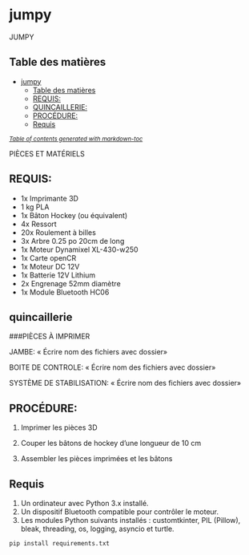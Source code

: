 # jumpy
JUMPY
## Table des matières

- [jumpy](#jumpy)
  * [Table des matières](#table-des-mati-res)
  * [REQUIS:](##REQUIS:)
  * [QUINCAILLERIE:](#quincaillerie)
  * [PROCÉDURE:](#proc-dure-)
  * [Requis](#requis)

<small><i><a href='http://ecotrust-canada.github.io/markdown-toc/'>Table of contents generated with markdown-toc</a></i></small>

PIÈCES ET MATÉRIELS

## REQUIS:

* 1x Imprimante  3D
* 1 kg PLA
* 1x Bâton Hockey (ou équivalent)
* 4x Ressort 
* 20x Roulement à billes
* 3x Arbre 0.25 po 20cm de long
* 1x Moteur Dynamixel XL-430-w250
* 1x Carte openCR
* 1x Moteur DC 12V
* 1x Batterie 12V Lithium 
* 2x Engrenage 52mm diamètre
* 1x Module Bluetooth HC06

## quincaillerie



###PIÈCES À IMPRIMER

JAMBE:
« Écrire nom des fichiers avec dossier»

BOITE DE CONTROLE:
« Écrire nom des fichiers avec dossier»


SYSTÈME DE STABILISATION:
« Écrire nom des fichiers avec dossier»


## PROCÉDURE:

1. Imprimer les pièces 3D

2. Couper les bâtons de hockey d’une longueur de 10 cm

3. Assembler les pièces imprimées et les bâtons

## Requis

1. Un ordinateur avec Python 3.x installé.
2. Un dispositif Bluetooth compatible pour contrôler le moteur.
3. Les modules Python suivants installés : customtkinter, PIL (Pillow), bleak, threading, os, logging, asyncio et turtle.

  `pip install requirements.txt`
